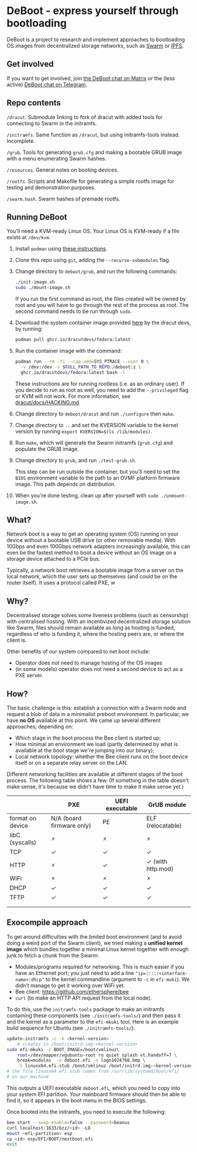 # DeBoot - express yourself through bootloading

DeBoot is a project to research and implement approaches to bootloading OS images from decentralized storage networks, such as [Swarm](https://ethswarm.org) or [IPFS](https://ipfs.tech/).

## Get involved

If you want to get involved, join [the DeBoot chat on Matrix](https://matrix.to/#/#deboot:matrix.org) or the (less active) [DeBoot chat on Telegram](https://t.me/+hd2JXtyitYw0ZWE9).

## Repo contents

`/dracut`. Submodule linking to fork of dracut with added tools for connecting to Swarm in the initramfs.

`/initramfs`. Same function as `/dracut`, but using initramfs-tools instead. Incomplete.

`/grub`. Tools for generating `grub.cfg` and making a bootable GRUB image with a menu enumerating Swarm hashes.

`/resources`. General notes on booting devices.

`/rootfs`. Scripts and Makefile for generating a simple rootfs image for testing and demonstration purposes.

`/swarm.hash`. Swarm hashes of premade rootfs.

## Running DeBoot

You'll need a KVM-ready Linux OS. Your Linux OS is KVM-ready if a file exists at `/dev/kvm`.

1. Install `podman` using [these instructions](https://podman.io/docs/installation).

2. Clone this repo using `git`, adding the `--recurse-submodules` flag.

3. Change directory to `deboot/grub`, and run the following commands:
   
   ```sh
   ./init-image.sh
   sudo ./mount-image.sh
   ```
   
   If you run the first command as root, the files created will be owned by root and you will have to go through the rest of the process as root. The second command needs to be run through `sudo`.
   
4. Download the system container image provided [here](https://github.com/dracutdevs/dracut/pkgs/container/fedora) by the dracut devs, by running:

   ```sh
   podman pull ghcr.io/dracutdevs/fedora:latest
   ```

5. Run the container image with the command:
   
   ```sh
   podman run --rm -ti --cap-add=SYS_PTRACE --user 0 \
     -v /dev:/dev -v $FULL_PATH_TO_REPO:/deboot:z \
     ghcr.io/dracutdevs/fedora:latest bash -l
   ```

   These instructions are for running rootless (i.e. as an ordinary user). If you decide to run as root as well, you need to add the `--privileged` flag or KVM will not work. For more information, see [dracut/docs/HACKING.md](https://github.com/dracutdevs/dracut/blob/master/docs/HACKING.md).
   
6. Change directory to `deboot/dracut` and run `./configure` then `make`.

7. Change directory to `..` and set the KVERSION variable to the kernel version by running `export KVERSION=$(ls /lib/modules)`.

8. Run `make`, which will generate the Swarm initramfs (`grub.cfg`) and populate the GRUB image.
    
9. Change directory to `grub`, and run `./test-grub.sh`.

   This step can be run outside the container, but you'll need to set the `BIOS` environment variable to the path to an OVMF platform firmware image. This path depends on distribution.

10. When you're done testing, clean up after yourself with `sudo ./unmount-image.sh`.

## What?

Network boot is a way to get an operating system (OS) running on your device without a bootable USB drive (or other removable media). With 10Gbps and even 100Gbps network adapters increasingly available, this can even be the fastest method to boot a device without an OS image on a storage device attached to a PCIe bus.

Typically, a network boot retrieves a bootable image from a server on the local network, which the user sets up themselves (and could be on the router itself). It uses a protocol called PXE, w

## Why?

Decentralised storage solves some liveness problems (such as censorship) with centralised hosting. With an incentivized decentralized storage solution like Swarm, files should remain available as long as hosting is funded, regardless of who is funding it, where the hosting peers are, or where the client is.

Other benefits of our system compared to net boot include:

- Operator does not need to manage hosting of the OS images
- (in some models) operator does not need a second device to act as a PXE server.

## How?

The basic challenge is this: establish a connection with a Swarm node and request a blob of data in a minimalist preboot environment. In particular, we have **no OS** available at this point. We came up several different approaches, depending on:

- Which stage in the boot process the Bee client is started up;
- How minimal an environment we load (partly determined by what is available at the boot stage we're jumping into our binary);
- Local network topology: whether the Bee client runs on the boot device itself or on a separate relay server on the LAN.

Different networking facilities are available at different stages of the boot process. The following table shows a few. (If something in the table doesn't make sense, it's because we didn't have time to make it make sense yet.)

|                  | PXE                       | UEFI executable | GrUB module       |
| ---------------- | ------------------------- | --------------- | ----------------- |
| format on device | N/A (board firmware only) | PE              | ELF (relocatable) |
| libC (syscalls)  | 🗴                         | 🗴               | 🗴                 |
| TCP              | ✓                         | ✓               | ✓                 |
| HTTP             | 🗴                         | ✓               | ✓ (with http.mod) |
| WiFi             | 🗴                         | 🗴               | 🗴                 |
| DHCP             | ✓                         | ✓               | ✓                 |
| TFTP             | ✓                         | ✓               | ✓                 |
|                  |                           |                 |                   |
|                  |                           |                 |                   |

## Exocompile approach

To get around difficulties with the limited boot environment (and to avoid doing a weird port of the Swarm client), we tried making a **unified kernel image** which bundles together a minimal Linux kernel together with enough junk to fetch a chunk from the Swarm:

- Modules/programs required for networking. This is much easier if you have an Ethernet port; you just need to add a line `"ip=:::::<interface-name>:dhcp"` to the kernel commandline (argument to `-c` in `efi-muki`). We didn't manage to get it working over WiFi yet.
- Bee client: https://github.com/ethersphere/bee
- `curl` (to make an HTTP API request from the local node).

To do this, use the `initramfs-tools` package to make an initramfs containing these components (see `./initramfs-tools/`) and then pass it and the kernel as a parameter to the `efi-mkuki` tool. Here is an example build sequence for Ubuntu (see `./initramfs-tools/`):

```sh
update-initramfs -c -k <kernel-version> 
	# creates in /boot/initrd.img-<kernel-version>
sudo efi-mkuki -c BOOT_IMAGE=/boot/vmlinuz\ 
	root=/dev/mapper/vgubuntu-root ro quiet splash vt.handoff=7 \
	break=modules  -o deboot.efi -s logo1024768.bmp \
	-S linuxx64.efi.stub /boot/vmlinuz /boot/initrd.img-<kernel-version>
# the file linuxx64.efi.stub comes from /usr/lib/systemd/boot/efi/ 
# on our machine
```

This outputs a UEFI executable `deboot.efi`, which you need to copy into your system EFI partition. Your mainboard firmware should then be able to find it, so it appears in the boot menu in the BIOS settings.

Once booted into the initramfs, you need to execute the following:

```sh
bee start --swap-enable=false --password=beanus
curl localhost:1633/bzz/<id> -LO
mount <efi-partition> esp
cp <id> esp/EFI/BOOT/nextboot.efi
exit
```

